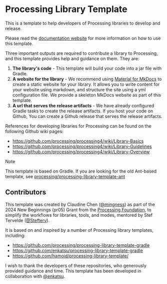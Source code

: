 # Processing Library Template
This is a template to help developers of Processing libraries to develop and release.

Please read the [documentation website](https://processing.github.io/processing-library-template/)
for more information on how to use this template.

Three important outputs are required to contribute a library to Processing, and this template provides 
help and guidance on them. They are:
1. **The library's code** - This template will build your code into a jar file with Gradle.
2. **A website for the library** - We recommend using [Material for MkDocs](https://squidfunk.github.io/mkdocs-material/)
   to create a static website for your library. It allows you to write content for your website
   using markdown, and structure the site using a yml configuration file. We provide a skeleton
   MkDocs website as part of this template.
3. **A url that serves the release artifacts** - We have already configured Gradle tasks to create the
   release artifacts. If you host your code on Github, You can create a Github release that serves the 
   release artifacts.


References for developing libraries for Processing can be found on the following Github wiki pages:
- https://github.com/processing/processing4/wiki/Library-Basics
- https://github.com/processing/processing4/wiki/Library-Guidelines
- https://github.com/processing/processing4/wiki/Library-Overview

> [!Note]
> This template is based on Gradle. If you are looking for the old Ant-based template, see [processing/processing-library-template-ant](https://github.com/processing/processing-library-template-ant)


## Contributors

This template was created by Claudine Chen ([@mingness](https://github.com/mingness)) as part of the 2024 New Beginnings (pr05) Grant from the 
[Processing Foundation](https://github.com/processing), to simplify the
workflows for libraries, tools, and modes, mentored by Stef Tervelde ([@Stefterv](https://github.com/stefterv)).

It is based on and inspired by a number of Processing library templates, including:
- https://github.com/processing/processing-library-template-gradle
- https://github.com/enkatsu/processing-library-template-gradle
- https://github.com/hamoid/processing-library-template/

I wish to thank the developers of these repositories, who generously provided
guidance and time. This template has been developed in collaboration with
[@enkatsu](https://github.com/enkatsu).
